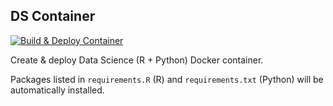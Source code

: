 ## DS Container

[![Build & Deploy Container](https://github.com/kenf1/DS_Container/actions/workflows/container.yml/badge.svg)](https://github.com/kenf1/DS_Container/actions/workflows/container.yml)

Create & deploy Data Science (R + Python) Docker container.

Packages listed in `requirements.R` (R) and `requirements.txt` (Python) will be automatically installed.